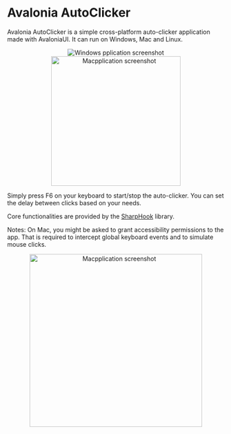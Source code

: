 # Avalonia AutoClicker
Avalonia AutoClicker is a simple cross-platform auto-clicker application made with AvaloniaUI. It can run on Windows, Mac and Linux.

<p align="center">
  <img src="https://github.com/MammaMiaDev/avalonia-auto-clicker/assets/140280885/9146c5d4-059d-4cb8-8497-6b9068040811" alt="Windows pplication screenshot"/>
  <img src="https://github.com/MammaMiaDev/avalonia-auto-clicker/assets/140280885/9dd0366c-b433-4963-8a9c-6dfaac091c64" alt="Macpplication screenshot" width="300"/>
</p>

Simply press F6 on your keyboard to start/stop the auto-clicker.
You can set the delay between clicks based on your needs.

Core functionalities are provided by the [SharpHook](https://github.com/TolikPylypchuk/SharpHook) library.

Notes:
On Mac, you might be asked to grant accessibility permissions to the app. That is required to intercept global keyboard events and to simulate mouse clicks.
<p align="center">
  <img src="https://github.com/MammaMiaDev/avalonia-auto-clicker/assets/140280885/4949c4fe-7077-4200-a585-d1b453020358" alt="Macpplication screenshot" width="400"/>
</p>
